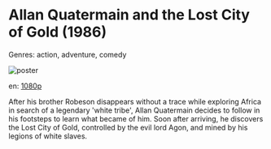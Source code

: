 # Allan Quatermain and the Lost City of Gold (1986)

Genres: action, adventure, comedy

![poster](http://image.tmdb.org/t/p/w500/ncZ5s2GO3ABZQaS6JvZSSx0PtLj.jpg)

en:
  [1080p](magnet:?xt=urn:btih:1556de8dae67f4ef408805e1e0daba214b2430ba&dn=Allan+Quatermain+and+the+Lost+City+of+Gold+(1986)+%5B1080p%5D&tr=udp%3A%2F%2Ftracker.yify-torrents.com%2Fannounce&tr=udp%3A%2F%2Fopen.demonii.com%3A1337&tr=udp%3A%2F%2Fexodus.desync.com%3A6969&tr=udp%3A%2F%2Ftracker.istole.it%3A80&tr=udp%3A%2F%2Ftracker.publicbt.com%3A80&tr=udp%3A%2F%2Ftracker.openbittorrent.com%3A80&tr=udp%3A%2F%2Ftracker.leechers-paradise.org%3A6969&tr=udp%3A%2F%2F9.rarbg.com%3A2710&tr=udp%3A%2F%2Ftracker.coppersurfer.tk%3A6969)
  


After his brother Robeson disappears without a trace while exploring Africa in search of a legendary 'white tribe', Allan Quatermain decides to follow in his footsteps to learn what became of him. Soon after arriving, he discovers the Lost City of Gold, controlled by the evil lord Agon, and mined by his legions of white slaves.
